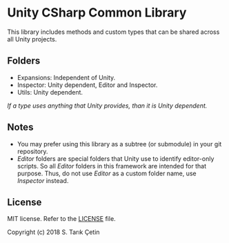 # Unity CSharp Common Library #

This library includes methods and custom types that can be shared across all Unity projects.


Folders
---
- Expansions:     Independent of Unity.
- Inspector:      Unity dependent, Editor and Inspector.
- Utils:          Unity dependent.

*If a type uses anything that Unity provides, than it is Unity dependent.*


Notes
---
- You may prefer using this library as a subtree (or submodule) in your git repository.
- *Editor* folders are special folders that Unity use to identify editor-only scripts. So all *Editor* folders in this framework are intended for that purpose. Thus, do not use *Editor* as a custom folder name, use *Inspector* instead.


License
---
MIT license. Refer to the [LICENSE](https://github.com/starikcetin/Unity-CSharp-Common-Library/blob/master/LICENSE) file.

Copyright (c) 2018 S. Tarık Çetin

